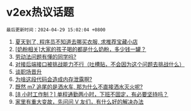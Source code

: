# v2ex热议话题

`最后更新时间：2024-04-29 15:02:04 +0800`

1. [夏天到了, 程序员不知道去哪买衣服, 求推荐宝藏小店](https://www.v2ex.com/t/1036595)
1. [[奶粉相关]大家的孩子喝的都是什么奶粉，多少钱一罐？](https://www.v2ex.com/t/1036585)
1. [劳动法问题有懂的同学吗?](https://www.v2ex.com/t/1036412)
1. [对接后端接口被挑战能力不行（吐槽贴，不会因为这个问题去挑战什么）](https://www.v2ex.com/t/1036619)
1. [谈职场晋升](https://www.v2ex.com/t/1036671)
1. [为啥这段代码会造成内存泄露啊?](https://www.v2ex.com/t/1036400)
1. [既然 m7 追尾的是洒水车, 那为什么不直接洒水灭火呢?](https://www.v2ex.com/t/1036446)
1. [[8 小时工作制？] 单程通勤两小时，下班不固定，有必要坚持吗？](https://www.v2ex.com/t/1036605)
1. [家里有重大变故，先问问 V 友们，有什么好的解决办法](https://www.v2ex.com/t/1036645)

